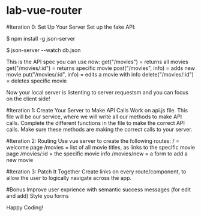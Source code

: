 # lab-vue-router


#Iteration 0: Set Up Your Server
Set up the fake API:

$ npm install -g json-server

$ json-server --watch db.json

This is the API spec you can use now:
get("/movies") = returns all movies
get("/movies/:id") = returns specific movie
post("/movies", info) = adds new movie
put("/movies/:id", info) = edits a movie with info
delete("/movies/:id") = deletes specific movie

Now your local server is listenting to server requestsm and you can focus on the client side!

#Iteration 1: Create Your Server to Make API Calls
Work on api.js file. This file will be our service, where we will write all our methods to make API calls.
Complete the different functions in the file to make the correct API calls.
Make sure these methods are making the correct calls to your server.

#Iteration 2: Routing
Use vue server to create the following routes:
/ = welcome page
/movies = list of all movie titles, as links to the specific movie page
/movies/:id = the specific movie info
/movies/new = a form to add a new movie


#Iteration 3: Patch It Together
Create links on every route/component, to allow the user to logically navigate across the app.


#Bonus
Improve user exprience with semantic success messages (for edit and add)
Style you forms

Happy Coding!



